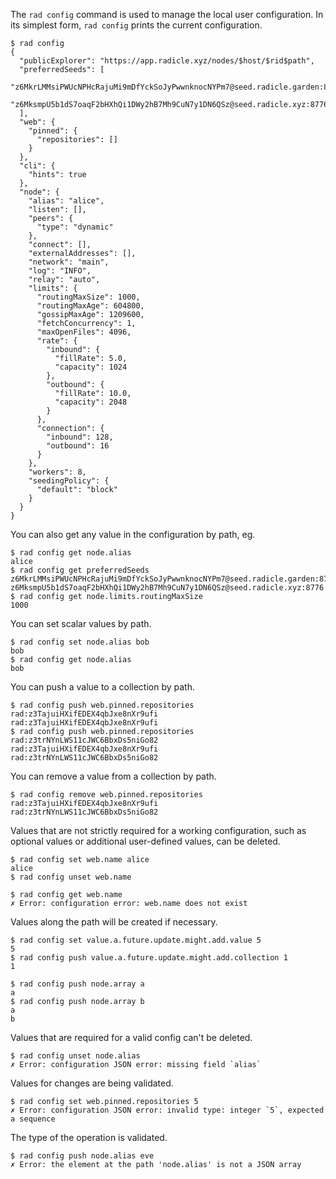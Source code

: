 The `rad config` command is used to manage the local user configuration.
In its simplest form, `rad config` prints the current configuration.

```
$ rad config
{
  "publicExplorer": "https://app.radicle.xyz/nodes/$host/$rid$path",
  "preferredSeeds": [
    "z6MkrLMMsiPWUcNPHcRajuMi9mDfYckSoJyPwwnknocNYPm7@seed.radicle.garden:8776",
    "z6MksmpU5b1dS7oaqF2bHXhQi1DWy2hB7Mh9CuN7y1DN6QSz@seed.radicle.xyz:8776"
  ],
  "web": {
    "pinned": {
      "repositories": []
    }
  },
  "cli": {
    "hints": true
  },
  "node": {
    "alias": "alice",
    "listen": [],
    "peers": {
      "type": "dynamic"
    },
    "connect": [],
    "externalAddresses": [],
    "network": "main",
    "log": "INFO",
    "relay": "auto",
    "limits": {
      "routingMaxSize": 1000,
      "routingMaxAge": 604800,
      "gossipMaxAge": 1209600,
      "fetchConcurrency": 1,
      "maxOpenFiles": 4096,
      "rate": {
        "inbound": {
          "fillRate": 5.0,
          "capacity": 1024
        },
        "outbound": {
          "fillRate": 10.0,
          "capacity": 2048
        }
      },
      "connection": {
        "inbound": 128,
        "outbound": 16
      }
    },
    "workers": 8,
    "seedingPolicy": {
      "default": "block"
    }
  }
}
```

You can also get any value in the configuration by path, eg.

```
$ rad config get node.alias
alice
$ rad config get preferredSeeds
z6MkrLMMsiPWUcNPHcRajuMi9mDfYckSoJyPwwnknocNYPm7@seed.radicle.garden:8776
z6MksmpU5b1dS7oaqF2bHXhQi1DWy2hB7Mh9CuN7y1DN6QSz@seed.radicle.xyz:8776
$ rad config get node.limits.routingMaxSize
1000
```

You can set scalar values by path.

```
$ rad config set node.alias bob
bob
$ rad config get node.alias
bob
```

You can push a value to a collection by path.

```
$ rad config push web.pinned.repositories rad:z3TajuiHXifEDEX4qbJxe8nXr9ufi
rad:z3TajuiHXifEDEX4qbJxe8nXr9ufi
$ rad config push web.pinned.repositories rad:z3trNYnLWS11cJWC6BbxDs5niGo82
rad:z3TajuiHXifEDEX4qbJxe8nXr9ufi
rad:z3trNYnLWS11cJWC6BbxDs5niGo82
```

You can remove a value from a collection by path.

```
$ rad config remove web.pinned.repositories rad:z3TajuiHXifEDEX4qbJxe8nXr9ufi
rad:z3trNYnLWS11cJWC6BbxDs5niGo82
```

Values that are not strictly required for a working configuration, such as
optional values or additional user-defined values, can be deleted.

```
$ rad config set web.name alice
alice
$ rad config unset web.name
```

``` (fail)
$ rad config get web.name
✗ Error: configuration error: web.name does not exist
```

Values along the path will be created if necessary.

```
$ rad config set value.a.future.update.might.add.value 5
5
$ rad config push value.a.future.update.might.add.collection 1
1
```

```
$ rad config push node.array a
a
$ rad config push node.array b
a
b
```

Values that are required for a valid config can't be deleted.

``` (fail)
$ rad config unset node.alias
✗ Error: configuration JSON error: missing field `alias`
```

Values for changes are being validated.

``` (fail)
$ rad config set web.pinned.repositories 5
✗ Error: configuration JSON error: invalid type: integer `5`, expected a sequence
```

The type of the operation is validated.

``` (fail)
$ rad config push node.alias eve
✗ Error: the element at the path 'node.alias' is not a JSON array
```
